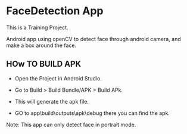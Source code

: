 # FaceDetection App

This is a Training Project.


Android app using openCV to detect face through android camera, and make a box around the face.


## HOw TO BUILD APK

- Open the Project in Android Studio.

- Go to Build > Build Bundle/APK > Build APk.

- This will generate the apk file.

- GO to app\build\outputs\apk\debug there you can find the apk.


Note: This app can only detect face in portrait mode.